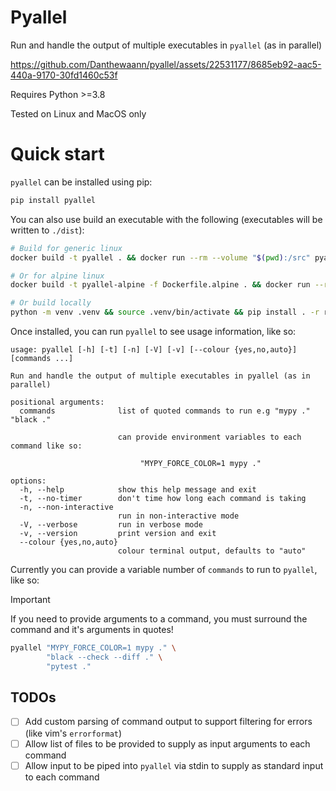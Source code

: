 # Pyallel

Run and handle the output of multiple executables in `pyallel` (as in parallel)

https://github.com/Danthewaann/pyallel/assets/22531177/8685eb92-aac5-440a-9170-30fd1460c53f

Requires Python >=3.8

Tested on Linux and MacOS only

# Quick start

`pyallel` can be installed using pip:

```bash
pip install pyallel
```

You can also use build an executable with the following (executables will be written to `./dist`):

```bash
# Build for generic linux
docker build -t pyallel . && docker run --rm --volume "$(pwd):/src" pyallel

# Or for alpine linux
docker build -t pyallel-alpine -f Dockerfile.alpine . && docker run --rm --volume "$(pwd):/src" pyallel-alpine

# Or build locally
python -m venv .venv && source .venv/bin/activate && pip install . -r requirements_build.txt && ./build.sh
```

Once installed, you can run `pyallel` to see usage information, like so:

```
usage: pyallel [-h] [-t] [-n] [-V] [-v] [--colour {yes,no,auto}] [commands ...]

Run and handle the output of multiple executables in pyallel (as in parallel)

positional arguments:
  commands              list of quoted commands to run e.g "mypy ." "black ."

                        can provide environment variables to each command like so:

                             "MYPY_FORCE_COLOR=1 mypy ."

options:
  -h, --help            show this help message and exit
  -t, --no-timer        don't time how long each command is taking
  -n, --non-interactive
                        run in non-interactive mode
  -V, --verbose         run in verbose mode
  -v, --version         print version and exit
  --colour {yes,no,auto}
                        colour terminal output, defaults to "auto"
```

Currently you can provide a variable number of `commands` to run to `pyallel`, like so:

> [!IMPORTANT]
> If you need to provide arguments to a command, you must surround the command and it's arguments in quotes!

```bash
pyallel "MYPY_FORCE_COLOR=1 mypy ." \
        "black --check --diff ." \
        "pytest ."
```

## TODOs

- [ ] Add custom parsing of command output to support filtering for errors (like vim's
      `errorformat`)
- [ ] Allow list of files to be provided to supply as input arguments to each command
- [ ] Allow input to be piped into `pyallel` via stdin to supply as standard input to each
      command
